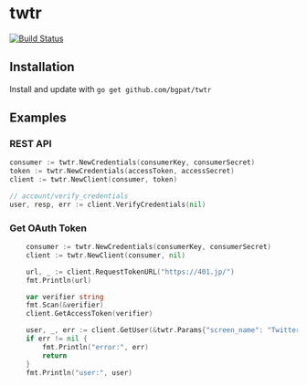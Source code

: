 # twtr

[![Build Status](https://travis-ci.org/bgpat/twtr.svg?branch=master)](https://travis-ci.org/bgpat/twtr)

## Installation

Install and update with `go get github.com/bgpat/twtr`

## Examples

### REST API

```go
consumer := twtr.NewCredentials(consumerKey, consumerSecret)
token := twtr.NewCredentials(accessToken, accessSecret)
client := twtr.NewClient(consumer, token)

// account/verify_credentials
user, resp, err := client.VerifyCredentials(nil)
```

### Get OAuth Token

```go
	consumer := twtr.NewCredentials(consumerKey, consumerSecret)
	client := twtr.NewClient(consumer, nil)

	url, _ := client.RequestTokenURL("https://401.jp/")
	fmt.Println(url)

	var verifier string
	fmt.Scan(&verifier)
	client.GetAccessToken(verifier)

	user, _, err := client.GetUser(&twtr.Params{"screen_name": "Twitter"})
	if err != nil {
		fmt.Println("error:", err)
		return
	}
	fmt.Println("user:", user)
```
